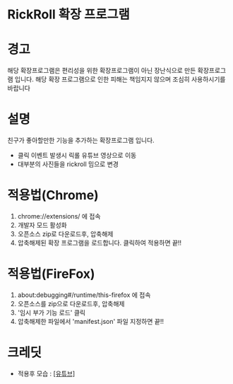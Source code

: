 # RickRoll 확장 프로그램

# 경고

해당 확장프로그램은 편리성을 위한 확장프로그램이 아닌 장난식으로 만든 확장프로그램 입니다.
해당 확장 프로그램으로 인한 피해는 책임지지 않으며 조심히 사용하시기를 바랍니다

# 설명

친구가 좋아할만한 기능을 추가하는 확장프로그램 입니다.

- 클릭 이벤트 발생시 릭롤 유튜브 영상으로 이동
- 대부분의 사진들을 rickroll 밈으로 변경

# 적용법(Chrome)

1. chrome://extensions/ 에 접속
2. 개발자 모드 활성화
3. 오픈소스 zip로 다운로드후, 압축해제
4. 압축해제된 확장 프로그램을 로드합니다. 클릭하여 적용하면 끝!!

# 적용법(FireFox)

1. about:debugging#/runtime/this-firefox 에 접속
2. 오픈소스를 zip으로 다운로드후, 압축해제
3. '임시 부가 기능 로드' 클릭
4. 압축해제한 파일에서 'manifest.json' 파일 지정하면 끝!!

# 크레딧

- 적용후 모습 : [[유튜브]](https://www.youtube.com/watch?v=dQw4w9WgXcQ)
